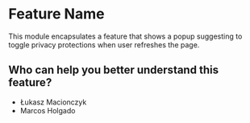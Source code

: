 # Feature Name

This module encapsulates a feature that shows a popup suggesting to toggle privacy protections when
user refreshes the page.

## Who can help you better understand this feature?
- Łukasz Macionczyk
- Marcos Holgado